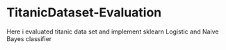 # TitanicDataset-Evaluation
Here i evaluated titanic data set and implement sklearn Logistic and Naive Bayes classifier
